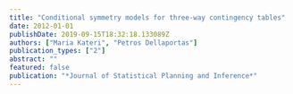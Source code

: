 ```yaml
---
title: "Conditional symmetry models for three-way contingency tables"
date: 2012-01-01
publishDate: 2019-09-15T18:32:18.133089Z
authors: ["Maria Kateri", "Petros Dellaportas"]
publication_types: ["2"]
abstract: ""
featured: false
publication: "*Journal of Statistical Planning and Inference*"
---
```


